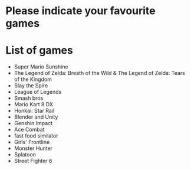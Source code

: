 # Please indicate your favourite games

# List of games
- Super Mario Sunshine
- The Legend of Zelda: Breath of the Wild & The Legend of Zelda: Tears of the Kingdom
- Slay the Spire
- League of Legends
- Smash bros
- Mario Kart 8 DX
- Honkai: Star Rail
- Blender and Unity
- Genshin Impact
- Ace Combat
- fast food similator
- Girls' Frontline
- Monster Hunter
- Splatoon
- Street Fighter 6
